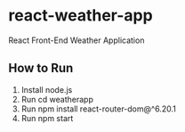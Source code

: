 # react-weather-app
React Front-End Weather Application

## How to Run
1. Install node.js
2. Run cd weatherapp
3. Run npm install react-router-dom@^6.20.1
4. Run npm start